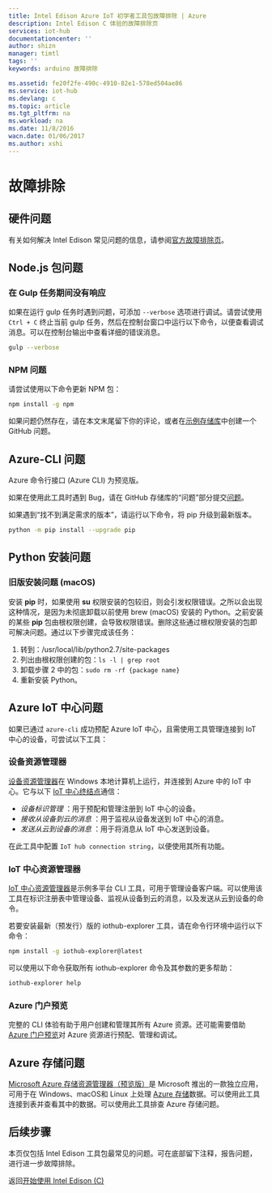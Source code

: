 ```yaml
---
title: Intel Edison Azure IoT 初学者工具包故障排除 | Azure
description: Intel Edison C 体验的故障排除页
services: iot-hub
documentationcenter: ''
author: shizn
manager: timtl
tags: ''
keywords: arduino 故障排除

ms.assetid: fe20f2fe-490c-4910-82e1-578ed504ae86
ms.service: iot-hub
ms.devlang: c
ms.topic: article
ms.tgt_pltfrm: na
ms.workload: na
ms.date: 11/8/2016
wacn.date: 01/06/2017
ms.author: xshi
---
```


# 故障排除
## 硬件问题
有关如何解决 Intel Edison 常见问题的信息，请参阅[官方故障排除页](https://software.intel.com/zh-cn/node/637974)。

## Node.js 包问题
### 在 Gulp 任务期间没有响应
如果在运行 gulp 任务时遇到问题，可添加 `--verbose` 选项进行调试。请尝试使用 `Ctrl + C` 终止当前 gulp 任务，然后在控制台窗口中运行以下命令，以便查看调试消息。可以在控制台输出中查看详细的错误消息。

```bash
gulp --verbose
```

### NPM 问题
请尝试使用以下命令更新 NPM 包：

```bash
npm install -g npm
```

如果问题仍然存在，请在本文末尾留下你的评论，或者在[示例存储库][sample-repository]中创建一个 GitHub 问题。

## Azure-CLI 问题
Azure 命令行接口 (Azure CLI) 为预览版。

如果在使用此工具时遇到 Bug，请在 GitHub 存储库的“问题”部分提交[问题](https://github.com/Azure/azure-cli/issues)。

如果遇到“找不到满足需求的版本”，请运行以下命令，将 pip 升级到最新版本。

```bash
python -m pip install --upgrade pip
```

## Python 安装问题
### 旧版安装问题 (macOS)
安装 **pip** 时，如果使用 **su** 权限安装的包较旧，则会引发权限错误。之所以会出现这种情况，是因为未彻底卸载以前使用 brew (macOS) 安装的 Python。之前安装的某些 **pip** 包由根权限创建，会导致权限错误。删除这些通过根权限安装的包即可解决问题。通过以下步骤完成该任务：

1. 转到：/usr/local/lib/python2.7/site-packages
2. 列出由根权限创建的包：`ls -l | grep root`
3. 卸载步骤 2 中的包：`sudo rm -rf {package name}`
4. 重新安装 Python。

## Azure IoT 中心问题
如果已通过 `azure-cli` 成功预配 Azure IoT 中心，且需使用工具管理连接到 IoT 中心的设备，可尝试以下工具：

### 设备资源管理器
[设备资源管理器](https://github.com/Azure/azure-iot-sdk-csharp/tree/master/tools/DeviceExplorer)在 Windows 本地计算机上运行，并连接到 Azure 中的 IoT 中心。它与以下 [IoT 中心终结点](./iot-hub-devguide.md)通信：

- _设备标识管理_ ：用于预配和管理注册到 IoT 中心的设备。
- _接收从设备到云的消息_ ：用于监视从设备发送到 IoT 中心的消息。
- _发送从云到设备的消息_ ：用于将消息从 IoT 中心发送到设备。

在此工具中配置 `IoT hub connection string`，以便使用其所有功能。

### IoT 中心资源管理器
[IoT 中心资源管理器](https://github.com/Azure/iothub-explorer)是示例多平台 CLI 工具，可用于管理设备客户端。可以使用该工具在标识注册表中管理设备、监视从设备到云的消息，以及发送从云到设备的命令。

若要安装最新（预发行）版的 iothub-explorer 工具，请在命令行环境中运行以下命令：

```bash
npm install -g iothub-explorer@latest
```

可以使用以下命令获取所有 iothub-explorer 命令及其参数的更多帮助：

```bash
iothub-explorer help
```

### Azure 门户预览
完整的 CLI 体验有助于用户创建和管理其所有 Azure 资源。还可能需要借助 [Azure 门户预览](../azure-portal-overview.md)对 Azure 资源进行预配、管理和调试。

## Azure 存储问题
[Microsoft Azure 存储资源管理器（预览版）](http://storageexplorer.com)是 Microsoft 推出的一款独立应用，可用于在 Windows、macOS和 Linux 上处理 [Azure 存储](../storage/index.md)数据。可以使用此工具连接到表并查看其中的数据。可以使用此工具排查 Azure 存储问题。

## 后续步骤
本页仅包括 Intel Edison 工具包最常见的问题。可在底部留下注释，报告问题，进行进一步故障排除。

返回[开始使用 Intel Edison (C)](./iot-hub-intel-edison-kit-c-get-started.md)

<!-- Images and links -->

[sample-repository]: https://github.com/Azure-Samples/iot-hub-c-edison-getting-started

<!---HONumber=Mooncake_0103_2017-->